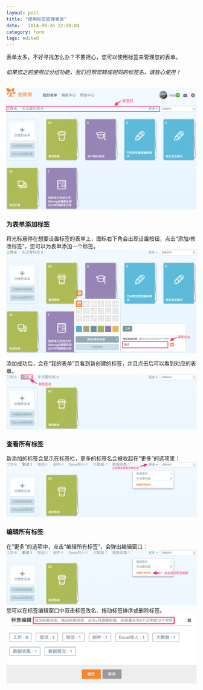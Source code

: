 ```yaml
---
layout: post
title: "使用标签管理表单"
date:   2014-09-26 12:00:04
category: form
tags: edited
---
```


表单太多，不好寻找怎么办？不要担心，您可以使用标签来管理您的表单。

###### 如果您之前使用过分组功能，我们已帮您转成相同的标签名，请放心使用！

![](/images/tags-overview.png)

### 为表单添加标签

将光标悬停在想要设置标签的表单上，图标右下角会出现设置按钮，点击“添加/修改标签”，您可以为表单添加一个标签。
  ![](/images/tags-create-tag.png)

添加成功后，会在“我的表单”页看到新创建的标签，并且点击后可以看到对应的表单。
  ![](/images/tags-create-tag-success.png)

### 查看所有标签

新添加的标签会显示在标签栏，更多的标签名会被收起在“更多”的选项里：
  ![](/images/tags-all-tags.png)

### 编辑所有标签

在“更多”的选项中，点击“编辑所有标签”，会弹出编辑窗口：
  ![](/images/tags-edit-all-link.png)  
您可以在标签编辑窗口中双击标签改名、拖动标签排序或删除标签。
  ![](/images/tags-edit-all-modal.png)
